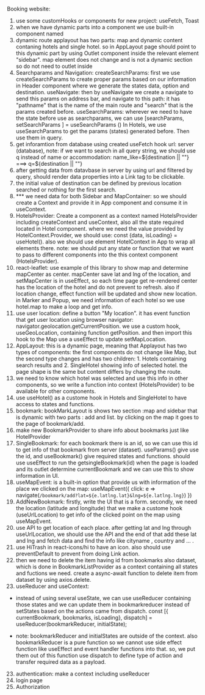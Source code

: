 Booking website:

1. use some customHooks or components for new project: useFetch, Toast
2. when we have dynamic parts into a component we use built-in component named <Outlet/>
3. dynamic route
applayout has two parts: map and dynamic content contaning hotels and single hotel. so in AppLayout page should point to this dynamic part by using Outlet component inside the relevant element "sidebar".
map element does not change  and is not a dynamic section so do not need to outlet inside
4. Searchparams and Navigation:
createSearchParams:
first we use createSearchParams to create proper params based on our information in Header component where we generate the states data, option and destination. 
useNavigate:
then by useNavigate we create a navigate to send this params on address bar, and navigate to this path: it has "pathname" that is the name of the main route and "search" that is the params created before. 
useSearchParams:
wherever we need to have the state before use as searchparams, we can use [searchParams, setSearchParams ] = useSearchParams ()
In Hotels, we use useSearchParams to get the params (states) generated before.
Then use them in query.
5. get inforamtion from database using created useFetch hook
url: server (database),
note: if we want to search in all query string, we should use q instead of name or accommodation:
name_like=${destination || ""} ===> q=${destination || ""}
6. after getting data from datavbase in server by using url and filtered by query, should render data properties into a Link tag to be clickable.
7. the initial value of destination can be defined by previous location searched or nothing for the first search.
8. *** we need data for both Sidebar and MapContainer: so we should create a Context and provide it in App component and consume it in useContext.
9. HotelsProvider:
Create a component as a context named HotelsProvider including createContext and useContext, also all the state required located in Hotel component.
where we need the value provided by HotelContext.Provider, we should use:
const {data, isLoading} = useHotel(). also we should use element HotelContext in App to wrap all elements there.
note: we should put any state or function that we want to pass to different components into the this context component (HotelsProvider).
10. react-leaflet:
use example of this library to show map and determine mapCenter as center. mapCenter save lat and lng of the location, and setMapCenter is in useEffect, so each time page get re-rendered center has the location of the hotel and do not prevent to refresh. also if location change, effect function will be updated and show new location. 
in Marker and Popup, we need information of each hotel so we use hotel.map to make a loop and get info.
11. use user location:
define a button  "My location". it has event function that get user location using browser navigator: navigator.geolocation.getCurrentPosition. we use a custom hook, useGeoLocation, containing function getPosition. and then import this hook to the Map use a useEffect to update setMapLocation.
12. AppLayout:
this is a dynamic page, meaning that Applayout has two types of components: the first components do not change like Map, but the second type changes and has two children: 1. Hotels containing search results and 2. SingleHotel showing info of selected hotel. the page shape is the same but content differs by changing the route.
13. we need to know which hotel was selected and use this info in other components, so we write a function into context (HotelsProvider) to be available for other components.
14. use useHotel() as a custome hook in Hotels and SingleHotel to have access to states and functions.
15. bookmark:
bookMarkLayout is shows two section :map and sidebar that is dynamic with two parts : add and list. by clicking on the map it goes to the page of bookmark/add.
16. make new BookmarkProvider to share info about bookmarks just like HotelProvider
17. SingleBookmark:
for each bookmark there is an id, so we can use this id to get info of that bookmark from server (dataset). useParams() give use the id, and useBookmark() give required states and functions. should use useEffect to run the getsingleBookmark(id) when the page is loaded and its outlet determine currentBookmark and we can use this to show information in UI. 
18. useMapEvent: is a built-in option that provide us with information of the place we clicked on the map:
useMapEvent({
    click: e => navigate(`/bookmark/add?lat=${e.latlng.lat}&lng=${e.latlng.lng}`)
  })
18. AddNewBookmark:
firstly, write the UI that is a form. secondly, we need the location (latitude and longitude) that we make a custome hook (useUrlLocation) to get info of the clicked point on the map using useMapEvent.
19. use API to get location of each place. after getting lat and lng through useUrlLocation, we should use the API and the end of that add these lat and lng and  fetch data and find the info like cityname , country and ... . 
20. use HiTrash in react-icons/hi to have an icon. also should use preventDefault to prevent from doing Link action. 
21. then we need to delete the item having id from bookmarks also dataset, which is done in BookmarkListProvider as a context containing all states and fuctions we need. create a async-await function to delete item from dataset by using axios.delete.
22. useReducer and useContext:
* instead of using several useState, we can use useReducer containing those states and we can update them in bookmarkreducer instead of setStates based on the actions came from dispatch.
const [{ currentBookmark, bookmarks, isLoading}, dispatch] =
    useReducer(bookmarkReducer, initialState);

* note: bookmarkReducer and initialStates are outside of the context. also bookmarkReducer is a pure function so we cannot use side effect function like useEffect and event handler functions into that. so, we put them out of this function use dispatch to define type of action and transfer required data as a payload.

23. authentication: 
make a context including useReducer
24. login page
25. Authorization



